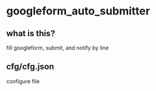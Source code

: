 # googleform_auto_submitter
## what is this?
fill googleform, submit, and notify by line  

## cfg/cfg.json
configure file



